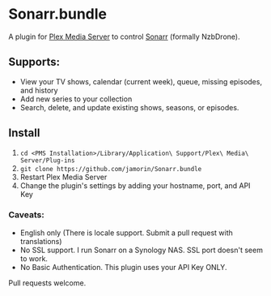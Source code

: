 # Sonarr.bundle

A plugin for [Plex Media Server](https://plex.tv/) to control [Sonarr](https://sonarr.tv/) (formally NzbDrone).

## Supports:
- View your TV shows, calendar (current week), queue, missing episodes, and history
- Add new series to your collection
- Search, delete, and update existing shows, seasons, or episodes.

## Install
1. `cd <PMS Installation>/Library/Application\ Support/Plex\ Media\ Server/Plug-ins`
2. `git clone https://github.com/jamorin/Sonarr.bundle`
3. Restart Plex Media Server
4. Change the plugin's settings by adding your hostname, port, and API Key

### Caveats:
- English only (There is locale support. Submit a pull request with translations)
- No SSL support. I run Sonarr on a Synology NAS. SSL port doesn't seem to work.
- No Basic Authentication. This plugin uses your API Key ONLY.

Pull requests welcome.
